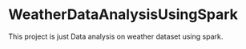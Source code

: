 # WeatherDataAnalysisUsingSpark
This project is just Data analysis on weather dataset using spark. 

